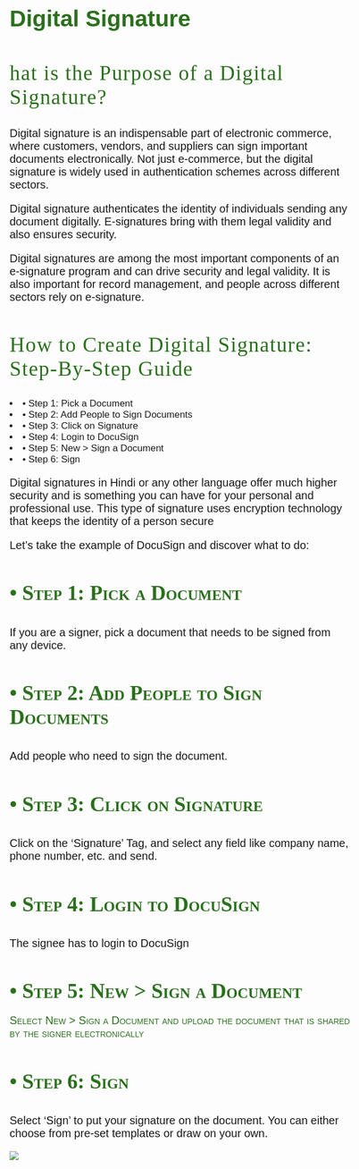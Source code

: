 <!DOCTYPE html>
<html>
  <head>
    <title>Web Content Accessibility Guidlines , what are?</title>
    <meta charset="utf-8">
  </head>
  <body>
    <style>
      body {
        font-size: 17px;
        font-family: sans-serif;
        margin:4em;
      }
      h1 {
        font-weight: 550;
        font-size:2.4em; 
        color:rgb(43, 112, 29);
      }
      h2 {
        color:rgb(43, 112, 29);
        font-weight: 450;
        font-family: cursive;
        font-size: 2.2em;
        text-indet: 8mm;
        letter-spacing: 1.5px;
      }
      h3 {
        color: rgb(43, 112, 29);
        font-variant: small-caps;
        font-family: cursive;
        font-size: 2.2em;
        text-indet: 8mm;
        font-weight: 550;
      }
        p {
          font-weight: normal;
          font-size: 20px;
          font-family: sans-serif;
          text-indet: 6mm;
         }
    </style>
<h1><strong>Digital Signature</strong></h1>
    <h2>hat is the Purpose of a Digital Signature?</h2>
    <p>Digital signature is an indispensable part of electronic commerce, where customers, vendors, and suppliers can sign important documents electronically. Not just e-commerce, but the digital signature is widely used in authentication schemes across different sectors.</p>
    <p>Digital signature authenticates the identity of individuals sending any document digitally. E-signatures bring with them legal validity and also ensures security.</p>
    <p>Digital signatures are among the most important components of an e-signature program and can drive security and legal validity. It is also important for record management, and people across different sectors rely on e-signature.</p>
    <h2>How to Create Digital Signature: Step-By-Step Guide</h2>
    <li>•	Step 1: Pick a Document</li>
    <li>•	Step 2: Add People to Sign Documents </li>
    <li>•	Step 3: Click on Signature</li>
    <li>•	Step 4: Login to DocuSign </li>
    <li>•	Step 5: New > Sign a Document  </li>
    <li>•	Step 6: Sign  </li>
    <p>Digital signatures in Hindi or any other language offer much higher security and is something you can have for your personal and professional use. This type of signature uses encryption technology that keeps the identity of a person secure</p>
    <p>Let’s take the example of DocuSign and discover what to do:</p>
    <h3>•	Step 1: Pick a Document</h3>
    <p>If you are a signer, pick a document that needs to be signed from any device.</p>
    <h3>•	Step 2: Add People to Sign Documents</h3>
    <p>Add people who need to sign the document.</p>
    <h3>•	Step 3: Click on Signature</h3>
    <p>Click on the ‘Signature’ Tag, and select any field like company name, phone number, etc. and send.</p>
    <h3>•	Step 4: Login to DocuSign</h3>
    <p>The signee has to login to DocuSign</p>
    <h3>•	Step 5: New > Sign a Document</p>
    <p>Select New > Sign a Document and upload the document that is shared by the signer electronically</p>
    <h3>•	Step 6: Sign</h3>
    <p>Select ‘Sign’ to put your signature on the document. You can either choose from pre-set templates or draw on your own.</p>
    <img src=https://images.app.goo.gl/MwFcc1ETuSG4JJow6>
    
    
    
    
    
    
    
    
    
